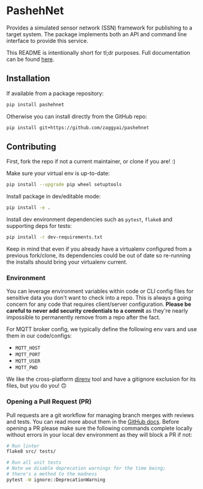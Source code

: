 # PashehNet
Provides a simulated sensor network (SSN) framework for publishing to a target 
system.  The package implements both an API and command line interface to provide 
this service.

This README is intentionally short for tl;dr purposes.  Full documentation can be found [here](#todo).

## Installation

If available from a package repository:
```bash
pip install pashehnet
```

Otherwise you can install directly from the GitHub repo:
```bash
pip install git+https://github.com/zaggyai/pashehnet
```

## Contributing

First, fork the repo if not a current maintainer, or clone if you are!  :)

Make sure your virtual env is up-to-date:
```bash
pip install --upgrade pip wheel setuptools
```

Install package in dev/editable mode:
```bash
pip install -e .
```

Install dev environment dependencies such as `pytest`, `flake8` and supporting deps for tests:
```bash
pip install -r dev-requirements.txt
```

Keep in mind that even if you already have a virtualenv configured from a previous 
fork/clone, its dependencies could be out of date so re-running the installs should 
bring your virtualenv current.

### Environment

You can leverage environment variables within code or CLI config files for sensitive 
data you don't want to check into a repo.  This is always a going concern for any code
that requires client/server configuration.  **Please be careful to never add security 
credentials to a commit** as they're nearly impossible to permanently remove from a repo after 
the fact.

For MQTT broker config, we typically define the following env vars and use them in our code/configs:

- `MQTT_HOST`
- `MQTT_PORT`
- `MQTT_USER`
- `MQTT_PWD`

We like the cross-platform [direnv](https://direnv.net/) tool and have a gitignore exclusion for 
its files, but you do you!  :upside_down_face:

### Opening a Pull Request (PR)

Pull requests are a git workflow for managing branch merges with reviews and 
tests.  You can read more about them in the [GitHub docs](https://docs.github.com/en/pull-requests/collaborating-with-pull-requests/proposing-changes-to-your-work-with-pull-requests/creating-a-pull-request).  Before opening a PR 
please make sure the following commands complete locally without errors in your 
local dev environment as they will block a PR if not:

```bash
# Run linter
flake8 src/ tests/

# Run all unit tests
# Note we disable deprecation warnings for the time being;
# there's a method to the madness
pytest -W ignore::DeprecationWarning
```
